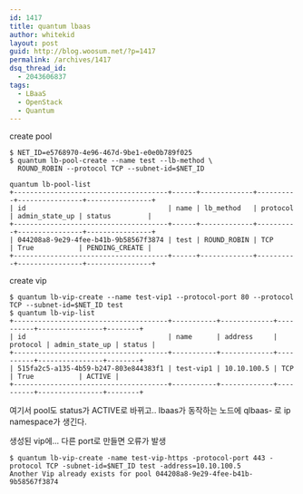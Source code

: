 ```yaml
---
id: 1417
title: quantum lbaas
author: whitekid
layout: post
guid: http://blog.woosum.net/?p=1417
permalink: /archives/1417
dsq_thread_id:
  - 2043606837
tags:
  - LBaaS
  - OpenStack
  - Quantum
---
```

create pool

    $ NET_ID=e5768970-4e96-467d-9be1-e0e0b789f025
    $ quantum lb-pool-create --name test --lb-method \
      ROUND_ROBIN --protocol TCP --subnet-id=$NET_ID

    quantum lb-pool-list
    +--------------------------------------+------+-------------+----------+----------------+----------------+
    | id                                   | name | lb_method   | protocol | admin_state_up | status         |
    +--------------------------------------+------+-------------+----------+----------------+----------------+
    | 044208a8-9e29-4fee-b41b-9b58567f3874 | test | ROUND_ROBIN | TCP      | True           | PENDING_CREATE |
    +--------------------------------------+------+-------------+----------+----------------+----------------+

create vip

    $ quantum lb-vip-create --name test-vip1 --protocol-port 80 --protocol TCP --subnet-id=$NET_ID test
    $ quantum lb-vip-list
    +--------------------------------------+-----------+-------------+----------+----------------+--------+
    | id                                   | name      | address     | protocol | admin_state_up | status |
    +--------------------------------------+-----------+-------------+----------+----------------+--------+
    | 515fa2c5-a135-4b59-b247-803e844383f1 | test-vip1 | 10.10.100.5 | TCP      | True           | ACTIVE |
    +--------------------------------------+-----------+-------------+----------+----------------+--------+

여기서 pool도 status가 ACTIVE로 바뀌고.. lbaas가 동작하는 노드에 qlbaas- 로 ip namespace가 생긴다.

생성된 vip에... 다른 port로 만들면 오류가 발생

    $ quantum lb-vip-create -name test-vip-https -protocol-port 443 -protocol TCP -subnet-id=$NET_ID test -address=10.10.100.5
    Another Vip already exists for pool 044208a8-9e29-4fee-b41b-9b58567f3874